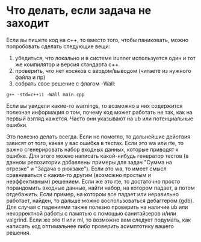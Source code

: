 # Что делать, если задача не заходит

Если вы пишете код на c++, то вместо того, чтобы паниковать, можно попробовать сделать следующие вещи:
1) убедиться, что локально и в системе irunner используется один и тот же компилятор и версия стандарта с++
2) проверить, что нет косяков с вводом/выводом (читаете из нужного файла и пр)
3) собрать свое решение с флагом -Wall:
```
g++ -std=c++11 -Wall main.cpp
```
Если вы увидели какие-то warnings, то возможно в них содержится полезная информация о том, почему код может работать не так, как на первый взгляд кажется. Часто они указывают на ub или потенциальные ошибки. 

Это полезно делать всегда. Если не помогло, то дальнейшие действия зависят от того, какая у вас ошибка в тестах. Если это wa или rte, то важно сгенерировать набор входных данных, которые приводят к ошибке. Для этого можно написать какой-нибудь генератор тестов (в данном репозитории добавлены примеры для задач "Сумма на отрезке" и "Задача о рюкзаке"). Если это wa, то имеет смысл сравниваться с каким-то другим (возможно простым и неэффективным) решением. Если же это rte, то достаточно просто порандомить входные данные, найти набор, на котором падает, а потом отдебажить. Если пример, на котором все падает или неравильно работает, найден, то дальше можно воспользоваться дебаггером (gdb). Для случая с падениями также полезно проверить на наличие ub или некорректной работы с памятью с помощью санитайзеров и/или valgrind. Если же это tl или ml, то возможно вам следует подумать, как написать код оптимальнее либо проверить асимптотику вашего решения. 




